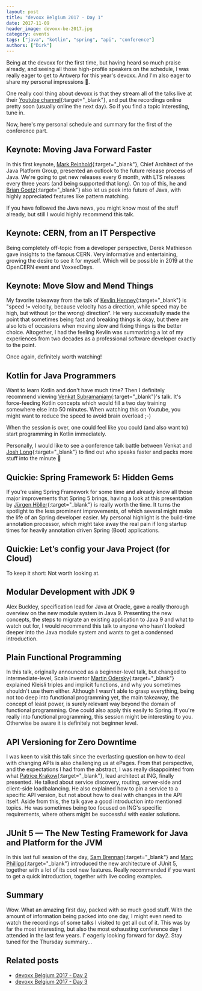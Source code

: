 ```yaml
---
layout: post
title: "devoxx Belgium 2017 - Day 1"
date: 2017-11-09
header_image: devoxx-be-2017.jpg
category: events
tags: ["java", "kotlin", "spring", "api", "conference"]
authors: ["Dirk"]
---
```


Being at the devoxx for the first time, but having heard so much praise already, and seeing all those high-profile
speakers on the schedule, I was really eager to get to Antwerp for this year's devoxx.
And I'm also eager to share my personal impressions 🙂.

One really cool thing about devoxx is that they stream all of the talks live at their
[Youtube channel](https://www.youtube.com/channel/UCCBVCTuk6uJrN3iFV_3vurg){:target="_blank"}, and put the recordings online pretty soon
(usually online the next day).
So if you find a topic interesting, tune in.

Now, here's my personal schedule and summary for the first of the conference part.

## Keynote: Moving Java Forward Faster

In this first keynote, [Mark Reinhold](https://twitter.com/mreinhold){:target="_blank"}, Chief Architect of the Java Platform Group,
presented an outlook to the future release process of Java.
We're going to get new releases every 6 month, with LTS releases every three years (and being supported that long).
On top of this, he and [Brian Goetz](https://twitter.com/BrianGoetz){:target="_blank"} also let us peek into future of Java, with
highly appreciated features like pattern matching.

If you have followed the Java news, you might know most of the stuff already, but still I would highly recommend this
talk.

## Keynote: CERN, from an IT Perspective

Being completely off-topic from a developer perspective, Derek Mathieson gave insights to the famous CERN.
Very  informative and entertaining, growing the desire to see it for myself.
Which will be possible in 2019 at the OpenCERN event and VoxxedDays.

## Keynote: Move Slow and Mend Things

My favorite takeaway from the talk of [Kevlin Henney](https://twitter.com/KevlinHenney){:target="_blank"} is "speed != velocity, because
velocity has a direction, while speed may be high, but without (or the wrong) direction".
He very successfully made the point that sometimes being fast and breaking things is okay, but there are also lots of
occasions when moving slow and fixing things is the better choice.
Altogether, I had the feeling Kevlin was summarizing a lot of my experiences from two decades as a professional software
developer exactly to the point.

Once again, definitely worth watching!  

## Kotlin for Java Programmers

Want to learn Kotlin and don't have much time?
Then I definitely recommend viewing [Venkat Subramaniam](https://twitter.com/venkat_s){:target="_blank"}'s talk.
It's force-feeding Kotlin concepts which would fill a two day training somewhere else into 50 minutes.
When watching this on Youtube, you might want to reduce the speed to avoid brain overload ;-)

When the session is over, one could feel like you could (and also want to) start programming in Kotlin immediately.

Personally, I would like to see a conference talk battle between Venkat and [Josh Long](https://twitter.com/starbuxman){:target="_blank"}
to find out who speaks faster and packs more stuff into the minute 🙂

## Quickie: Spring Framework 5: Hidden Gems

If you're using Spring Framework for some time and already know all those major improvements that Spring 5 brings,
having a look at this presentation by [Jürgen Höller](https://twitter.com/springjuergen){:target="_blank"} is really worth the time.
It turns the spotlight to the less prominent improvements, of which several might make the life of an Spring developer
easier.
My personal highlight is the build-time annotation processor, which might take away the real pain if long startup times
for heavily annotation driven Spring (Boot) applications.

## Quickie: Let’s config your Java Project (for Cloud)

To keep it short: Not worth looking at.

## Modular Development with JDK 9

Alex Buckley, specification lead for Java at Oracle, gave a really thorough overview on the new module system in Java 9.
Presenting the new concepts, the steps to migrate an existing application to Java 9 and what to watch out for, I would
recommend this talk to anyone who hasn't looked deeper into the Java module system and wants to get a condensed
introduction.

## Plain Functional Programming

In this talk, originally announced as a beginner-level talk, but  changed to intermediate-level, Scala inventor
[Martin Odersky](https://twitter.com/odersky){:target="_blank"} explained Kleisli triples and implicit functions, and why you sometimes
shouldn't use them either.
Although I wasn't able to grasp everything, being not too deep into functional programming yet, the main takeaway,
the concept of least power, is surely relevant way beyond the domain of functional programming.
One could also apply this easily to Spring.
If you're really into functional programming, this session might be interesting to you.
Otherwise be aware it is definitely not beginner level.   

## API Versioning for Zero Downtime

I was keen to visit this talk since the everlasting question on how to deal with changing APIs is also challenging us
at ePages.
From that perspective, and the expectations I had from the abstract, I was really disappointed from what
[Patrice Krakow](https://twitter.com/patricekrakow){:target="_blank"}, lead architect at ING, finally presented.
He talked about service discovery, routing, server-side and client-side loadbalancing.
He also explained how to pin a service to a specific API version, but not about how to deal with changes in the API
itself.
Aside from this, the talk gave a good introduction into mentioned topics.
He was sometimes being too focused on ING's specific requirements, where others might be successful with easier
solutions.

## JUnit 5 — The New Testing Framework for Java and Platform for the JVM

In this last full session of the day, [Sam Brennan](https://twitter.com/sam_brannen){:target="_blank"} and
[Marc Phillipp](https://twitter.com/marcphilipp){:target="_blank"} introduced the new architecture of JUnit 5, together with a lot of
its cool new features.
Really recommended if you want to get a quick introduction, together with live coding examples.

## Summary

Wow.
What an amazing first day, packed with so much good stuff.
With the amount of information being packed into one day, I might even need to watch the recordings of some talks
I visited to get all out of it.
This was by far the most interesting, but also the most exhausting conference day I attended in the last few years.
I' eagerly looking forward for day2.
Stay tuned for the Thursday summary...

## Related posts

* [devoxx Belgium 2017 - Day 2](/blog/events/devoxx-belgium-2017-day-2/)
* [devoxx Belgium 2017 - Day 3](/blog/events/devoxx-belgium-2017-day-3/)

